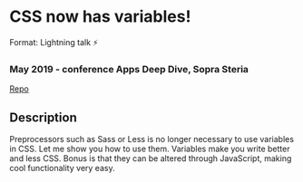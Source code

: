 # CSS now has variables!
Format: Lightning talk ⚡

### May 2019 - conference Apps Deep Dive, Sopra Steria
[Repo](https://github.com/gautemo/css-variables-presentation)

## Description
Preprocessors such as Sass or Less is no longer necessary to use variables in CSS. Let me show you how to use them.
Variables make you write better and less CSS. Bonus is that they can be altered through JavaScript, making cool functionality very easy.
